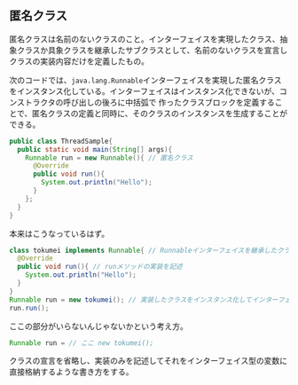 ## 匿名クラス

匿名クラスは名前のないクラスのこと。インターフェイスを実現したクラス、抽象クラスか具象クラスを継承したサブクラスとして、名前のないクラスを宣言しクラスの実装内容だけを定義したもの。

次のコードでは、`java.lang.Runnable`インターフェイスを実現した匿名クラスをインスタンス化している。インターフェイスはインスタンス化できないが、コンストラクタの呼び出しの後ろに中括弧で
作ったクラスブロックを定義することで、匿名クラスの定義と同時に、そのクラスのインスタンスを生成することができる。

```Java
public class ThreadSample{
  public static void main(String[] args){
    Runnable run = new Runnable(){ // 匿名クラス
      @Override
      public void run(){
        System.out.println("Hello");
      }
    };
  }
}
```

本来はこうなっているはず。

```Java
class tokumei implements Runnable{ // Runnableインターフェイスを継承したクラスを定義
  @Override
  public void run(){ // runメソッドの実装を記述
    System.out.println("Hello");
  }
}
Runnable run = new tokumei(); // 実装したクラスをインスタンス化してインターフェイス型の変数に格納
run.run();
```

ここの部分がいらないんじゃないかという考え方。

```Java
Runnable run = // ここ new tokumei();
```

クラスの宣言を省略し、実装のみを記述してそれをインターフェイス型の変数に直接格納するような書き方をする。










